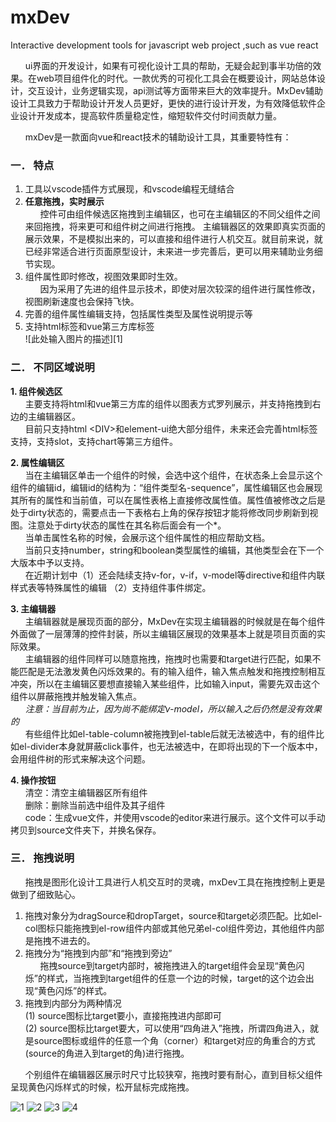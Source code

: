 # mxDev
Interactive development tools for javascript web project ,such as vue react

&nbsp;&nbsp;&nbsp;&nbsp;&nbsp;&nbsp;ui界面的开发设计，如果有可视化设计工具的帮助，无疑会起到事半功倍的效果。在web项目组件化的时代。一款优秀的可视化工具会在概要设计，网站总体设计，交互设计，业务逻辑实现，api测试等方面带来巨大的效率提升。MxDev辅助设计工具致力于帮助设计开发人员更好，更快的进行设计开发，为有效降低软件企业设计开发成本，提高软件质量稳定性，缩短软件交付时间贡献力量。

&nbsp;&nbsp;&nbsp;&nbsp;&nbsp;&nbsp;mxDev是一款面向vue和react技术的辅助设计工具，其重要特性有：

### 一．	特点 ###

1.	工具以vscode插件方式展现，和vscode编程无缝结合
2.  **任意拖拽，实时展示**<br/>
&nbsp;&nbsp;&nbsp;&nbsp;&nbsp;&nbsp;控件可由组件候选区拖拽到主编辑区，也可在主编辑区的不同父组件之间来回拖拽，将来更可和组件树之间进行拖拽。
主编辑器区的效果即真实页面的展示效果，不是模拟出来的，可以直接和组件进行人机交互。就目前来说，就已经非常适合进行页面原型设计，未来进一步完善后，更可以用来辅助业务细节实现。
3.	组件属性即时修改，视图效果即时生效。<br>
&nbsp;&nbsp;&nbsp;&nbsp;&nbsp;&nbsp;因为采用了先进的组件显示技术，即使对层次较深的组件进行属性修改，视图刷新速度也会保持飞快。
4.	完善的组件属性编辑支持，包括属性类型及属性说明提示等
5.	支持html标签和vue第三方库标签<br>
![此处输入图片的描述][1]

### 二．	不同区域说明 ###

**1.	组件候选区**<br>
&nbsp;&nbsp;&nbsp;&nbsp;&nbsp;&nbsp;主要支持将html和vue第三方库的组件以图表方式罗列展示，并支持拖拽到右边的主编辑器区。<br>
&nbsp;&nbsp;&nbsp;&nbsp;&nbsp;&nbsp;目前只支持html &lt;DIV&gt;和element-ui绝大部分组件，未来还会完善html标签支持，支持slot，支持chart等第三方组件。

**2.	属性编辑区**<br>
&nbsp;&nbsp;&nbsp;&nbsp;&nbsp;&nbsp;当在主编辑区单击一个组件的时候，会选中这个组件，在状态条上会显示这个组件的编辑id，编辑id的结构为：“组件类型名-sequence”，属性编辑区也会展现其所有的属性和当前值，可以在属性表格上直接修改属性值。属性值被修改之后是处于dirty状态的，需要点击一下表格右上角的保存按钮才能将修改同步刷新到视图。注意处于dirty状态的属性在其名称后面会有一个*。<br>
&nbsp;&nbsp;&nbsp;&nbsp;&nbsp;&nbsp;当单击属性名称的时候，会展示这个组件属性的相应帮助文档。<br>
&nbsp;&nbsp;&nbsp;&nbsp;&nbsp;&nbsp;当前只支持number，string和boolean类型属性的编辑，其他类型会在下一个大版本中予以支持。<br>
&nbsp;&nbsp;&nbsp;&nbsp;&nbsp;&nbsp;在近期计划中（1）还会陆续支持v-for，v-if，v-model等directive和组件内联样式表等特殊属性的编辑 （2）支持组件事件绑定。

**3.	主编辑器**<br>
&nbsp;&nbsp;&nbsp;&nbsp;&nbsp;&nbsp;主编辑器就是展现页面的部分，MxDev在实现主编辑器的时候就是在每个组件外面做了一层薄薄的控件封装，所以主编辑区展现的效果基本上就是项目页面的实际效果。<br>
&nbsp;&nbsp;&nbsp;&nbsp;&nbsp;&nbsp;主编辑器的组件同样可以随意拖拽，拖拽时也需要和target进行匹配，如果不能匹配是无法激发黄色闪烁效果的。有的输入组件，输入焦点触发和拖拽控制相互冲突，所以在主编辑区要想直接输入某些组件，比如输入input，需要先双击这个组件以屏蔽拖拽并触发输入焦点。<br>
&nbsp;&nbsp;&nbsp;&nbsp;&nbsp;&nbsp;*注意：当目前为止，因为尚不能绑定v-model，所以输入之后仍然是没有效果的*<br>
&nbsp;&nbsp;&nbsp;&nbsp;&nbsp;&nbsp;有些组件比如el-table-column被拖拽到el-table后就无法被选中，有的组件比如el-divider本身就屏蔽click事件，也无法被选中，在即将出现的下一个版本中，会用组件树的形式来解决这个问题。<br>

**4.	操作按钮**<br>
&nbsp;&nbsp;&nbsp;&nbsp;&nbsp;&nbsp;清空：清空主编辑器区所有组件<br>
&nbsp;&nbsp;&nbsp;&nbsp;&nbsp;&nbsp;删除：删除当前选中组件及其子组件<br>
&nbsp;&nbsp;&nbsp;&nbsp;&nbsp;&nbsp;code：生成vue文件，并使用vscode的editor来进行展示。这个文件可以手动拷贝到source文件夹下，并换名保存。

### 三．	拖拽说明 ###
&nbsp;&nbsp;&nbsp;&nbsp;&nbsp;&nbsp;拖拽是图形化设计工具进行人机交互时的灵魂，mxDev工具在拖拽控制上更是做到了细致贴心。<br>

1. 拖拽对象分为dragSource和dropTarget，source和target必须匹配。比如el-col图标只能拖拽到el-row组件内部或其他兄弟el-col组件旁边，其他组件内部是拖拽不进去的。
2. 拖拽分为“拖拽到内部”和“拖拽到旁边”<br>
&nbsp;&nbsp;&nbsp;&nbsp;&nbsp;&nbsp;拖拽source到target内部时，被拖拽进入的target组件会呈现“黄色闪烁”的样式，当拖拽到target组件的任意一个边的时候，target的这个边会出现“黄色闪烁”的样式。
3. 拖拽到内部分为两种情况<br>
(1)  source图标比target要小，直接拖拽进内部即可<br>
(2)  source图标比target要大，可以使用“四角进入”拖拽，所谓四角进入，就是source图标或组件的任意一个角（corner）和target对应的角重合的方式(source的角进入到target的角)进行拖拽。<br>

&nbsp;&nbsp;&nbsp;&nbsp;&nbsp;&nbsp;个别组件在编辑器区展示时尺寸比较狭窄，拖拽时要有耐心，直到目标父组件呈现黄色闪烁样式的时候，松开鼠标完成拖拽。     



![1](https://user-images.githubusercontent.com/14857216/111057134-f93bd500-84bf-11eb-9588-bbea4c80c68e.jpg)
![2](https://user-images.githubusercontent.com/14857216/111057138-fb059880-84bf-11eb-8989-2bbfbba8ad69.jpg)
![3](https://user-images.githubusercontent.com/14857216/111057141-fc36c580-84bf-11eb-9b48-cb1032b6d4a6.jpg)
![4](https://user-images.githubusercontent.com/14857216/111057143-fe008900-84bf-11eb-9605-d0e7395f60bc.jpg)


